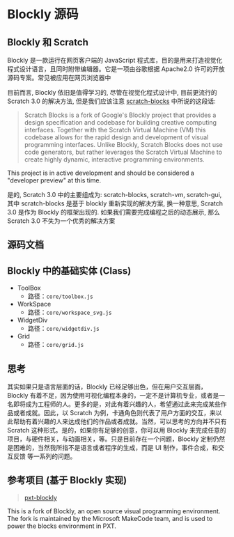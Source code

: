 # Blockly 源码

## Blockly 和 Scratch

Blockly 是一款运行在网页客户端的 JavaScript 程式库，目的是用来打造视觉化程式设计语言，且同时附带编辑器。它是一项由谷歌根据 Apache2.0 许可的开放源码专案。常见被应用在网页浏览器中

目前而言, Blockly 依旧是值得学习的, 尽管在视觉化程式设计中, 目前更流行的 Scratch 3.0 的解决方法, 但是我们应该注意 [scratch-blocks](https://github.com/LLK/scratch-blocks) 中所说的这段话:

> Scratch Blocks is a fork of Google's Blockly project that provides a design specification and codebase for building creative computing interfaces. Together with the Scratch Virtual Machine (VM) this codebase allows for the rapid design and development of visual programming interfaces. Unlike Blockly, Scratch Blocks does not use code generators, but rather leverages the Scratch Virtual Machine to create highly dynamic, interactive programming environments.

This project is in active development and should be considered a "developer preview" at this time.

是的, Scratch 3.0 中的主要组成为: scratch-blocks, scratch-vm, scratch-gui, 其中 scratch-blocks 是基于 blockly 重新实现的解决方案, 换一种意思, Scratch 3.0 是作为 Blockly 的框架出现的. 如果我们需要完成编程之后的动态展示, 那么 Scratch 3.0 不失为一个优秀的解决方案

## 源码文档

## Blockly 中的基础实体 (Class)

- ToolBox
  - 路径：`core/toolbox.js`
- WorkSpace
  - 路径：`core/workspace_svg.js`
- WidgetDiv
  - 路径：`core/widgetdiv.js`
- Grid
  - 路径：`core/grid.js`

## 思考

其实如果只是语言层面的话，Blockly 已经足够出色，但在用户交互层面，Blockly 有着不足，因为使用可视化编程本身的，一定不是计算机专业，或者是一名即将成为工程师的人。更多的是，对此有着兴趣的人，希望通过此来完成某些作品或者成就。因此，以 Scratch 为例，卡通角色则代表了用户方面的交互，来以此帮助有着兴趣的人来达成他们的作品或者成就。当然，可以思考的方向并不只有 Scratch 这种形式。是的，如果你有足够的创意，你可以用 Blockly 来完成任意的项目，与硬件相关，与动画相关，等。只是目前存在一个问题，Blockly 定制仍然是困难的，当然我所指不是语言或者程序的生成，而是 UI 制作，事件合成，和交互反馈 等一系列的问题。

## 参考项目 (基于 Blockly 实现)

> [pxt-blockly](https://github.com/microsoft/pxt-blockly)

This is a fork of Blockly, an open source visual programming environment. The fork is maintained by the Microsoft MakeCode team, and is used to power the blocks environment in PXT.

